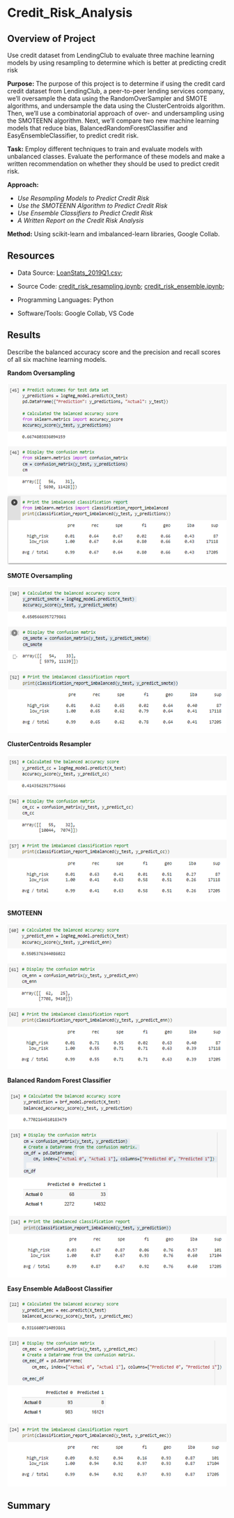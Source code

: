 # Credit_Risk_Analysis

## Overview of Project

Use credit dataset from LendingClub to evaluate three machine learning models by using resampling to determine which is better at predicting credit risk

**Purpose:**
The purpose of this project is to determine if using the credit card credit dataset from LendingClub, a peer-to-peer lending services company, we’ll oversample the data using the RandomOverSampler and SMOTE algorithms, and undersample the data using the ClusterCentroids algorithm. Then, we’ll use a combinatorial approach of over- and undersampling using the SMOTEENN algorithm. Next, we’ll compare two new machine learning models that reduce bias, BalancedRandomForestClassifier and EasyEnsembleClassifier, to predict credit risk. 

**Task:** 
Employ different techniques to train and evaluate models with unbalanced classes. Evaluate the performance of these models and make a written recommendation on whether they should be used to predict credit risk.

**Approach:**

- *Use Resampling Models to Predict Credit Risk*
- *Use the SMOTEENN Algorithm to Predict Credit Risk*
- *Use Ensemble Classifiers to Predict Credit Risk*
- *A Written Report on the Credit Risk Analysis*

**Method:** Using scikit-learn and imbalanced-learn libraries, Google Collab.


## Resources
- Data Source: [LoanStats_2019Q1.csv](LoanStats_2019Q1.csv); 
- Source Code: 
    [credit_risk_resampling.ipynb](credit_risk_resampling.ipynb); [credit_risk_ensemble.ipynb](credit_risk_ensemble.ipynb);
  
- Programming Languages: Python
- Software/Tools: Google Collab, VS Code

## Results
Describe the balanced accuracy score and the precision and recall scores of all six machine learning models. 

**Random Oversampling**

![Resources/RandomOversampling.png](Resources/RandomOversampling.png)


**SMOTE Oversampling**

![Resources/SMOTE.png](Resources/SMOTE.png)

**ClusterCentroids Resampler**

![Resources/ClusterCentroids.png](Resources/ClusterCentroids.png)

**SMOTEENN**

![Resources/SMOTEENN.png](Resources/SMOTEENN.png)


**Balanced Random Forest Classifier**

![Resources/BalancedRandomForestClassifier.png](Resources/BalancedRandomForestClassifier.png)

**Easy Ensemble AdaBoost Classifier**

![Resources/EasyEnsembleClassifier.png](Resources/EasyEnsembleClassifier.png)


## Summary
 